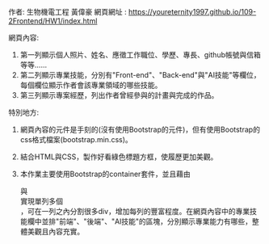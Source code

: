 作者: 生物機電工程 黃偉豪 
網頁網址 : https://youreternity1997.github.io/109-2Frontend/HW1/index.html

網頁內容:
1. 第一列顯示個人照片、姓名、應徵工作職位、學歷、專長、github帳號與信箱等等......
2. 第二列顯示專業技能，分別有"Front-end"、"Back-end"與"AI技能"等欄位，每個欄位顯示作者會該專業領域的哪些技能。
3. 第三列顯示專案經歷，列出作者曾經參與的計畫與完成的作品。
    
    
特別地方:
1. 網頁內容的元件是手刻的(沒有使用Bootstrap的元件)，但有使用Bootstrap的css格式檔案(bootstrap.min.css)。

2. 結合HTML與CSS，製作好看綠色標題方框，使履歷更加美觀。

3. 本作業主要使用Bootstrap的container套件，並且藉由<div class='row'>與<div class="col-xl">實現單列多個<div>
，可在一列之內分割很多div，增加每列的豐富程度。在網頁內容中的專業技能欄中並排"前端"、"後端"、"AI技能"的區塊，分別顯示專業能力有哪些，整體美觀且內容充實。


